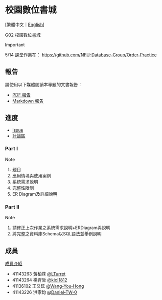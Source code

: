 # 校園數位書城

[繁體中文｜[English](./README_en-US.md)]

G02 校園數位書城

> [!IMPORTANT]
> 5/14 課堂作業在：
> <https://github.com/NFU-Database-Group/Order-Practice>

## 報告

請使用以下媒體閱讀本專題的文書報告：

- [PDF 報告](https://github.com/NFU-Database-Group/Campus-Digital-Bookstore/releases/download/1.0/Campus-Digital-Bookstore.pdf)
- [Markdown 報告](./docs/partI/README.md)

## 進度

- [Issue](https://github.com/NFU-Database-Group/Project-Library/issues)
- [討論區](https://github.com/NFU-Database-Group/Project-Library/discussions)

### Part I

> [!NOTE]
>
> 1. 題目
> 2. 應用情境與使用案例
> 3. 系統需求說明
> 4. 完整性限制
> 5. ER Diagram及詳細說明

### Part II

> [!NOTE]
>
> 1. 請修正上次作業之系統需求說明+ERDiagram與說明
> 2. 將完整之資料庫Schema以SQL語法並舉例說明

## 成員

[成員介紹](./docs/members/README.md)  

- 41143263 黃柏菻 [@LTurret](https://github.com/LTurret)
- 41143264 楊育哲 [@kiol1812](https://github.com/kiol1812)
- 41136102 王又鋐 [@Wang-You-Hong](https://github.com/Wang-You-Hong)
- 41143226 洪家鈞 [@Daniel-TW-0](https://github.com/Daniel-TW-0)
